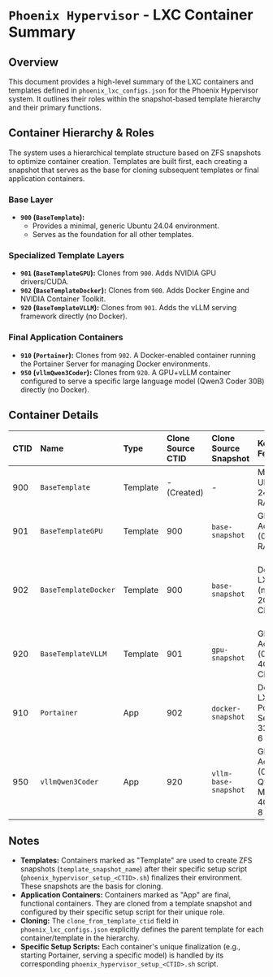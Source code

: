 # `Phoenix Hypervisor` - LXC Container Summary

## Overview

This document provides a high-level summary of the LXC containers and templates defined in `phoenix_lxc_configs.json` for the Phoenix Hypervisor system. It outlines their roles within the snapshot-based template hierarchy and their primary functions.

## Container Hierarchy & Roles

The system uses a hierarchical template structure based on ZFS snapshots to optimize container creation. Templates are built first, each creating a snapshot that serves as the base for cloning subsequent templates or final application containers.

### Base Layer
*   **`900` (`BaseTemplate`):**
    *   Provides a minimal, generic Ubuntu 24.04 environment.
    *   Serves as the foundation for all other templates.

### Specialized Template Layers
*   **`901` (`BaseTemplateGPU`):** Clones from `900`. Adds NVIDIA GPU drivers/CUDA.
*   **`902` (`BaseTemplateDocker`):** Clones from `900`. Adds Docker Engine and NVIDIA Container Toolkit.
*   **`920` (`BaseTemplateVLLM`):** Clones from `901`. Adds the vLLM serving framework directly (no Docker).

### Final Application Containers
*   **`910` (`Portainer`):** Clones from `902`. A Docker-enabled container running the Portainer Server for managing Docker environments.
*   **`950` (`vllmQwen3Coder`):** Clones from `920`. A GPU+vLLM container configured to serve a specific large language model (Qwen3 Coder 30B) directly (no Docker).

## Container Details

| CTID | Name | Type | Clone Source CTID | Clone Source Snapshot | Key Features | Role/Function |
| :--- | :--- | :--- | :--- | :--- | :--- | :--- |
| 900 | `BaseTemplate` | Template | - (Created) | - | Minimal Ubuntu 24.04, 2GB RAM, 2 CPU | Foundational OS template for all other containers. |
| 901 | `BaseTemplateGPU` | Template | 900 | `base-snapshot` | GPU Access (0,1), 2GB RAM, 2 CPU | Template adding NVIDIA drivers/CUDA. |
| 902 | `BaseTemplateDocker` | Template | 900 | `base-snapshot` | Docker-in-LXC (nesting=1), 2GB RAM, 2 CPU | Template adding Docker Engine & NVIDIA Container Toolkit. |
| 920 | `BaseTemplateVLLM` | Template | 901 | `gpu-snapshot` | GPU Access (0,1), vLLM, 4GB RAM, 4 CPU | Template adding the vLLM serving framework directly. |
| 910 | `Portainer` | App | 902 | `docker-snapshot` | Docker-in-LXC, Portainer Server, 32GB RAM, 6 CPU | Runs the Portainer management web UI. |
| 950 | `vllmQwen3Coder` | App | 920 | `vllm-base-snapshot` | GPU Access (0,1), vLLM Qwen3 Model, 40GB RAM, 8 CPU | Serves the Qwen3 Coder 30B LLM via vLLM directly. |

## Notes

*   **Templates:** Containers marked as "Template" are used to create ZFS snapshots (`template_snapshot_name`) after their specific setup script (`phoenix_hypervisor_setup_<CTID>.sh`) finalizes their environment. These snapshots are the basis for cloning.
*   **Application Containers:** Containers marked as "App" are final, functional containers. They are cloned from a template snapshot and configured by their specific setup script for their unique role.
*   **Cloning:** The `clone_from_template_ctid` field in `phoenix_lxc_configs.json` explicitly defines the parent template for each container/template in the hierarchy.
*   **Specific Setup Scripts:** Each container's unique finalization (e.g., starting Portainer, serving a specific model) is handled by its corresponding `phoenix_hypervisor_setup_<CTID>.sh` script.